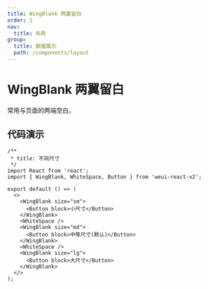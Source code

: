 ```yaml
---
title: WingBlank 两翼留白
order: 1
nav:
  title: 布局
group:
  title: 数据展示
  path: /components/layout
---
```


# WingBlank 两翼留白

常用与页面的两端空白。

## 代码演示

```tsx
/**
 * title: 不同尺寸
 */
import React from 'react';
import { WingBlank, WhiteSpace, Button } from 'weui-react-v2';

export default () => (
  <>
    <WingBlank size="sm">
      <Button block>小尺寸</Button>
    </WingBlank>
    <WhiteSpace />
    <WingBlank size="md">
      <Button block>中等尺寸(默认)</Button>
    </WingBlank>
    <WhiteSpace />
    <WingBlank size="lg">
      <Button block>大尺寸</Button>
    </WingBlank>
  </>
);
```

<API src="../../../src/WingBlank/index.tsx"></API>
